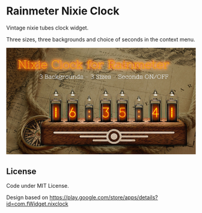# Rainmeter Nixie Clock

Vintage nixie tubes clock widget.

Three sizes, three backgrounds and choice of seconds in the context menu.

![Preview](Preview.png)


## License

Code under MIT License.

Design based on https://play.google.com/store/apps/details?id=com.fWidget.nixclock